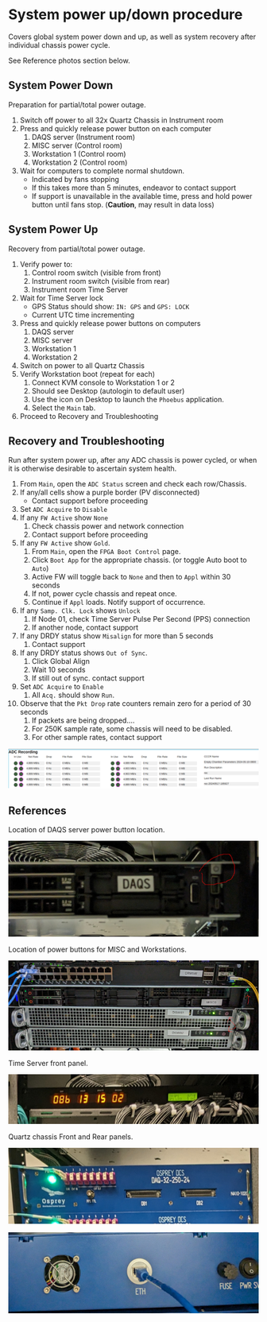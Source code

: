 # System power up/down procedure

Covers global system power down and up,
as well as system recovery after individual chassis power cycle.

See Reference photos section below.

## System Power Down

Preparation for partial/total power outage.

1. Switch off power to all 32x Quartz Chassis in Instrument room
1. Press and quickly release power button on each computer
    1. DAQS server (Instrument room)
    1. MISC server (Control room)
    1. Workstation 1 (Control room)
    1. Workstation 2 (Control room)
1. Wait for computers to complete normal shutdown.
    - Indicated by fans stopping
    - If this takes more than 5 minutes, endeavor to contact support
    - If support is unavailable in the available time,
      press and hold power button until fans stop.
      (__Caution__, may result in data loss)

## System Power Up

Recovery from partial/total power outage.

1. Verify power to:
   1. Control room switch (visible from front)
   1. Instrument room switch (visible from rear)
   1. Instrument room Time Server
1. Wait for Time Server lock
   - GPS Status should show: `IN: GPS` and `GPS: LOCK`
   - Current UTC time incrementing
1. Press and quickly release power buttons on computers
    1. DAQS server
    1. MISC server
    1. Workstation 1
    1. Workstation 2
1. Switch on power to all Quartz Chassis
1. Verify Workstation boot (repeat for each)
    1. Connect KVM console to Workstation 1 or 2
    1. Should see Desktop (autologin to default user)
    1. Use the icon on Desktop to launch the `Phoebus` application.
    1. Select the `Main` tab.
1. Proceed to Recovery and Troubleshooting

## Recovery and Troubleshooting

Run after system power up, after any ADC chassis is power cycled,
or when it is otherwise desirable to ascertain system health.

1. From `Main`, open the `ADC Status` screen and check each row/Chassis.
1. If any/all cells show a purple border (PV disconnected)
    - Contact support before proceeding
1. Set `ADC Acquire` to `Disable`
1. If any `FW Active` show `None`
    1. Check chassis power and network connection
    1. Contact support before proceeding
1. If any `FW Active` show `Gold`.
    1. From `Main`, open the `FPGA Boot Control` page.
    1. Click `Boot App` for the appropriate chassis.  (or toggle Auto boot to `Auto`)
    1. Active FW will toggle back to `None` and then to `Appl` within 30 seconds
    1. If not, power cycle chassis and repeat once.
    1. Continue if `Appl` loads.  Notify support of occurrence.
1. If any `Samp. Clk. Lock` shows `Unlock`
    1. If Node 01, check Time Server Pulse Per Second (PPS) connection
    1. If another node, contact support
1. If any DRDY status show `Misalign` for more than 5 seconds
    1. Contact support
1. If any DRDY status shows `Out of Sync`.
    1. Click Global Align
    1. Wait 10 seconds
    1. If still out of sync. contact support
1. Set `ADC Acquire` to `Enable`
    1. All `Acq.` should show `Run`.
1. Observe that the `Pkt Drop` rate counters remain zero for a period of 30 seconds
    1. If packets are being dropped....
    1. For 250K sample rate, some chassis will need to be disabled.
    1. For other sample rates, contact support


![Quartz Acquisition Status](img/acq-status.png)


## References

Location of DAQS server power button location.

![DAQ Server Power Button](img/daqs-power.jpg)

Location of power buttons for MISC and Workstations.

![Computer room Power Buttons](img/cr-power.jpg)

Time Server front panel.

![Time Server front](img/time-front.jpg)

Quartz chassis Front and Rear panels.

![Quartz front panel](img/quartz-front.jpg)

![Quartz rear panel](img/quartz-rear.jpg)
